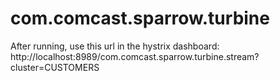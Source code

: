 com.comcast.sparrow.turbine
=======
After running, use this url in the hystrix dashboard: http://localhost:8989/com.comcast.sparrow.turbine.stream?cluster=CUSTOMERS
